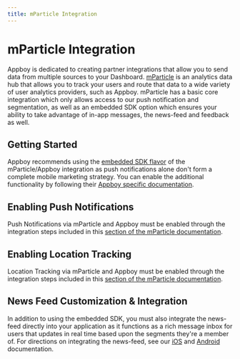 ```yaml
---
title: mParticle Integration
---
```

# mParticle Integration

Appboy is dedicated to creating partner integrations that allow you to send data from multiple sources to your Dashboard. [mParticle][10] is an analytics data hub that allows you to track your users and route that data to a wide variety of user analytics providers, such as Appboy. mParticle has a basic core integration which only allows access to our push notification and segmentation, as well as an embedded SDK option which ensures your ability to take advantage of in-app messages, the news-feed and feedback as well.

## Getting Started

Appboy recommends using the [embedded SDK flavor][6] of the mParticle/Appboy integration as push notifications alone don't form a complete mobile marketing strategy. You can enable the additional functionality by following their [Appboy specific documentation][6].

## Enabling Push Notifications

Push Notifications via mParticle and Appboy must be enabled through the integration steps included in this [section of the mParticle documentation][2].

## Enabling Location Tracking

Location Tracking via mParticle and Appboy must be enabled through the integration steps included in this [section of the mParticle documentation][3].

## News Feed Customization & Integration

In addition to using the embedded SDK, you must also integrate the news-feed directly into your application as it functions as a rich message inbox for users that updates in real time based upon the segments they're a member of. For directions on integrating the news-feed, see our [iOS][4] and [Android][5] documentation.

[2]: http://docs.mparticle.com/?java#push-notifications
[3]: http://docs.mparticle.com/#location-tracking
[4]: /Enabling_Message_Channels/The_News_Feed/iOS
[5]: /Enabling_Message_Channels/The_News_Feed/Android_and_FireOS
[6]: http://docs.mparticle.com/#appboy
[10]: https://www.mparticle.com/
